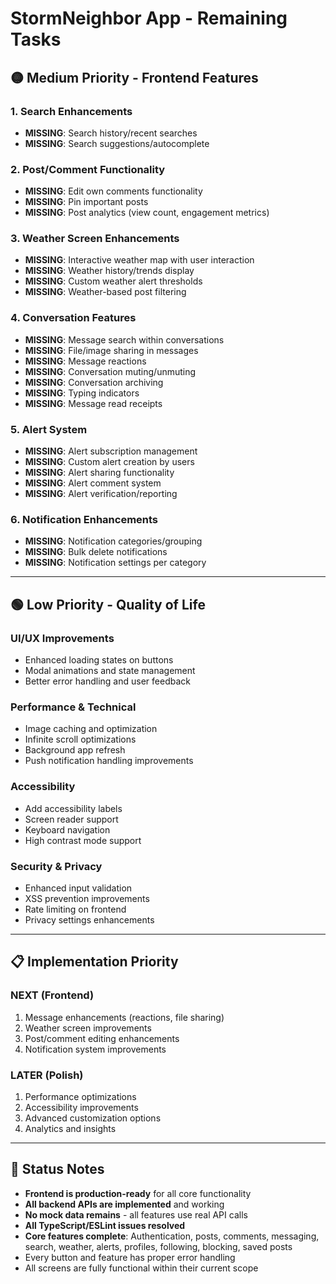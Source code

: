 # StormNeighbor App - Remaining Tasks

## 🟡 Medium Priority - Frontend Features

### 1. Search Enhancements

- **MISSING**: Search history/recent searches
- **MISSING**: Search suggestions/autocomplete

### 2. Post/Comment Functionality

- **MISSING**: Edit own comments functionality
- **MISSING**: Pin important posts
- **MISSING**: Post analytics (view count, engagement metrics)

### 3. Weather Screen Enhancements

- **MISSING**: Interactive weather map with user interaction
- **MISSING**: Weather history/trends display
- **MISSING**: Custom weather alert thresholds
- **MISSING**: Weather-based post filtering

### 4. Conversation Features

- **MISSING**: Message search within conversations
- **MISSING**: File/image sharing in messages
- **MISSING**: Message reactions
- **MISSING**: Conversation muting/unmuting
- **MISSING**: Conversation archiving
- **MISSING**: Typing indicators
- **MISSING**: Message read receipts

### 5. Alert System

- **MISSING**: Alert subscription management
- **MISSING**: Custom alert creation by users
- **MISSING**: Alert sharing functionality
- **MISSING**: Alert comment system
- **MISSING**: Alert verification/reporting

### 6. Notification Enhancements

- **MISSING**: Notification categories/grouping
- **MISSING**: Bulk delete notifications
- **MISSING**: Notification settings per category

---

## 🟢 Low Priority - Quality of Life

### UI/UX Improvements

- Enhanced loading states on buttons
- Modal animations and state management
- Better error handling and user feedback

### Performance & Technical

- Image caching and optimization
- Infinite scroll optimizations
- Background app refresh
- Push notification handling improvements

### Accessibility

- Add accessibility labels
- Screen reader support
- Keyboard navigation
- High contrast mode support

### Security & Privacy

- Enhanced input validation
- XSS prevention improvements
- Rate limiting on frontend
- Privacy settings enhancements

---

## 📋 Implementation Priority

### **NEXT (Frontend)**

1. Message enhancements (reactions, file sharing)
2. Weather screen improvements
3. Post/comment editing enhancements
4. Notification system improvements

### **LATER (Polish)**

1. Performance optimizations
2. Accessibility improvements
3. Advanced customization options
4. Analytics and insights

---

## 🚨 Status Notes

- **Frontend is production-ready** for all core functionality
- **All backend APIs are implemented** and working
- **No mock data remains** - all features use real API calls
- **All TypeScript/ESLint issues resolved**
- **Core features complete**: Authentication, posts, comments, messaging, search, weather, alerts, profiles, following, blocking, saved posts
- Every button and feature has proper error handling
- All screens are fully functional within their current scope
